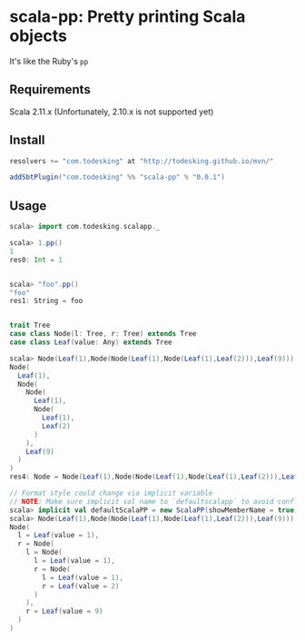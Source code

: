 # scala-pp: Pretty printing Scala objects

It's like the Ruby's `pp`

## Requirements

Scala 2.11.x (Unfortunately, 2.10.x is not supported yet)

## Install

```scala
resolvers += "com.todesking" at "http://todesking.github.io/mvn/"

addSbtPlugin("com.todesking" %% "scala-pp" % "0.0.1")
```

## Usage

```scala
scala> import com.todesking.scalapp._

scala> 1.pp()
1
res0: Int = 1


scala> "foo".pp()
"foo"
res1: String = foo


trait Tree
case class Node(l: Tree, r: Tree) extends Tree
case class Leaf(value: Any) extends Tree

scala> Node(Leaf(1),Node(Node(Leaf(1),Node(Leaf(1),Leaf(2))),Leaf(9))).pp()
Node(
  Leaf(1),
  Node(
    Node(
      Leaf(1),
      Node(
        Leaf(1),
        Leaf(2)
      )
    ),
    Leaf(9)
  )
)
res4: Node = Node(Leaf(1),Node(Node(Leaf(1),Node(Leaf(1),Leaf(2))),Leaf(9)))

// Format style could change via implicit variable
// NOTE: Make sure implicit val name to `defaultscalapp` to avoid conflict
scala> implicit val defaultScalaPP = new ScalaPP(showMemberName = true)
scala> Node(Leaf(1),Node(Node(Leaf(1),Node(Leaf(1),Leaf(2))),Leaf(9))).pp()
Node(
  l = Leaf(value = 1),
  r = Node(
    l = Node(
      l = Leaf(value = 1),
      r = Node(
        l = Leaf(value = 1),
        r = Leaf(value = 2)
      )
    ),
    r = Leaf(value = 9)
  )
)
```
